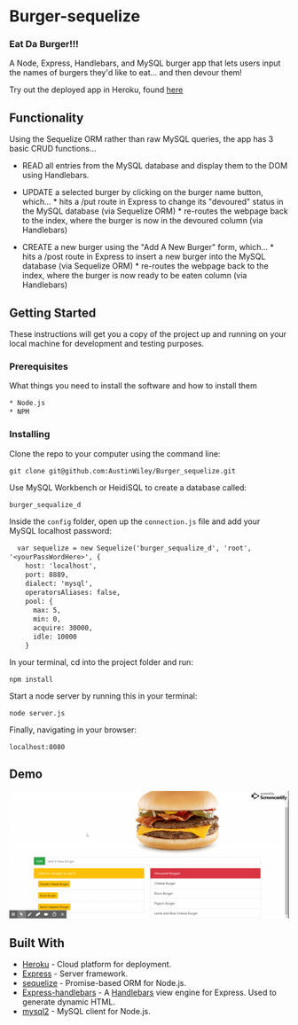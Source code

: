 
# Burger-sequelize
### Eat Da Burger!!!
A Node, Express, Handlebars, and MySQL burger app that lets users input the names of burgers they'd like to eat... and then devour them!

Try out the deployed app in Heroku, found [here](https://infinite-beyond-30054.herokuapp.com/)

## Functionality

Using the Sequelize ORM rather than raw MySQL queries, the app has 3 basic CRUD functions...

* READ all entries from the MySQL database and display them to the DOM using Handlebars.

* UPDATE a selected burger by clicking on the burger name button, which... * hits a /put route in Express to change its "devoured" status in the MySQL database (via Sequelize ORM) * re-routes the webpage back to the index, where the burger is now in the devoured column (via Handlebars)

* CREATE a new burger using the "Add A New Burger" form, which... * hits a /post route in Express to insert a new burger into the MySQL database (via Sequelize ORM) * re-routes the webpage back to the index, where the burger is now ready to be eaten column (via Handlebars)

## Getting Started

These instructions will get you a copy of the project up and running on your local machine for development and testing purposes.

### Prerequisites

What things you need to install the software and how to install them

```
* Node.js
* NPM
```

### Installing

Clone the repo to your computer using the command line:

```
git clone git@github.com:AustinWiley/Burger_sequelize.git
```

Use MySQL Workbench or HeidiSQL to create a database called:

```
burger_sequalize_d
```

Inside the `config` folder, open up the `connection.js` file and add your MySQL localhost password:

```
  var sequelize = new Sequelize('burger_sequalize_d', 'root', '<yourPassWordHere>', {
    host: 'localhost',
    port: 8889,
    dialect: 'mysql',
    operatorsAliases: false,
    pool: {
      max: 5,
      min: 0,
      acquire: 30000,
      idle: 10000
    }
```

In your terminal, cd into the project folder and run:

```
npm install
```

Start a node server by running this in your terminal:

```
node server.js
```

Finally, navigating in your browser:

```
localhost:8080
```


## Demo

![eat da burger](https://github.com/AustinWiley/Burger_sequelize/blob/master/public/assets/img/demo-gif.gif)


## Built With

* [Heroku](https://heroku.com) - Cloud platform for deployment.
* [Express](https://www.npmjs.com/package/express) - Server framework.
* [sequelize](http://docs.sequelizejs.com/) -  Promise-based ORM for Node.js.
* [Express-handlebars](https://www.npmjs.com/package/express-handlebars) - A [Handlebars](https://www.npmjs.com/package/handlebars) view engine for Express. Used to generate dynamic HTML.
* [mysql2](https://www.npmjs.com/package/mysql2) - MySQL client for Node.js.
